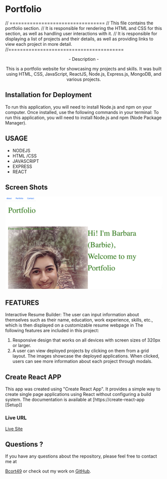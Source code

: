 # Portfolio

// =================================
// This file contains the portfolio section.
// It is responsible for rendering the HTML and CSS for this section, as well as handling user interactions with it.
// It is responsible for displaying a list of projects and their details, as well as providing links to view each project in more detail.
//========================================

<div align='center'>
- Description -

This is a portfolio website for showcasing my projects and skills. It was built using HTML, CSS, JavaScript, ReactJS, Node.js, Express.js, MongoDB, and various projects.

</div>

## Installation for Deployment

To run this application, you will need to install Node.js and npm on your computer. Once installed, use the following commands in your terminal:
To run this application, you will need to install Node.js and npm (Node Package Manager).

## USAGE

- NODEJS
- HTML /CSS
- JAVASCRIPT
- EXPRESS
- REACT

## Screen Shots

![ScreenShot](./public/images/profilePic.png)

## FEATURES

Interactive Resume Builder: The user can input information about themselves such as their name, education, work experience, skills, etc., which is then displayed on a customizable resume webpage in
The following features are included in this project:

1. Responsive design that works on all devices with screen sizes of 320px or larger.
2. A user can view deployed projects by clicking on them from a grid layout. The images showcase the deployed applications. When clicked, users can see more information about each project through modals.

## Create React APP

This app was created using "Create React App". It provides a simple way to create single page applications using React without configuring a build system. The documentation is available at [https://create-react-app [Setup]]

### Live URL

[Live Site](https://portfolioawesome.netlify.app)

## Questions ?

If you have any questions about the repository,
please feel free to contact me at

[Bcort49](mailto:bcort49@gmail.com) or check out my work on [GitHub](https://github.com/bcot-code).
